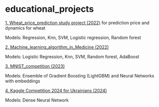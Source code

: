 # educational_projects

<a href="https://github.com/KainaraDm/educational_projects/tree/main/wheat_price_prediction">1. Wheat_price_prediction study project (2022)</a> for prediction price and dynamics for wheat

Models: Regression, Knn, SVM, Logistic regression, Random forest

<a href="https://github.com/KainaraDm/educational_projects/tree/main/machine_learning_algorithm_in_medicine">2. Machine_learning_algorithm_in_Medicine (2022)</a> 

Models: Logistic Regression, Knn, SVM, Random forest, AdaBoost 

<a href="https://github.com/KainaraDm/MNIST_competition/blob/main/Digit_Recognizer.ipynb">3. MNIST_competition (2023)</a> 

Models: Ensemble of Gradient Boosting (LightGBM) and Neural Networks with embeddings

<a href="https://github.com/KainaraDm/Kaggle_Competition_2024_for_Ukrainians">4. Kaggle Competition 2024 for Ukrainians (2024)</a> 

Models: Dense Neural Network




